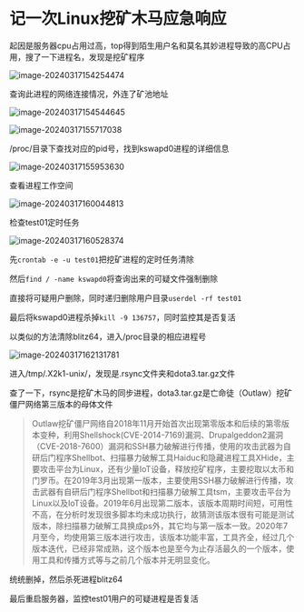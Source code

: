 # 记一次Linux挖矿木马应急响应


起因是服务器cpu占用过高，top得到陌生用户名和莫名其妙进程导致的高CPU占用，搜了一下进程名，发现是挖矿程序

<!--more-->

![image-20240317154254474](https://scofield-1313710994.cos.ap-beijing.myqcloud.com/image-20240317154254474.png)

查询此进程的网络连接情况，外连了矿池地址

![image-20240317154544645](https://scofield-1313710994.cos.ap-beijing.myqcloud.com/image-20240317154544645.png)

![image-20240317155717038](https://scofield-1313710994.cos.ap-beijing.myqcloud.com/image-20240317155717038.png)

/proc/目录下查找对应的pid号，找到kswapd0进程的详细信息

![image-20240317155953630](https://scofield-1313710994.cos.ap-beijing.myqcloud.com/image-20240317155953630.png)

查看进程工作空间

![image-20240317160044813](https://scofield-1313710994.cos.ap-beijing.myqcloud.com/image-20240317160044813.png)

检查test01定时任务

![image-20240317160528374](https://scofield-1313710994.cos.ap-beijing.myqcloud.com/image-20240317160528374.png)

先`crontab -e -u test01`把挖矿进程的定时任务清除

然后`find / -name kswapd0`将查询出来的可疑文件强制删除

直接将可疑用户删除，同时递归删除用户目录`userdel -rf test01`

最后将kswapd0进程杀掉`kill -9 136757`，同时监控其是否复活

以类似的方法清除blitz64，进入/proc目录的相应进程号

![image-20240317162131781](https://scofield-1313710994.cos.ap-beijing.myqcloud.com/image-20240317162131781.png)

进入/tmp/.X2k1-unix/，发现是.rsync文件夹和dota3.tar.gz文件

查了一下，rsync是挖矿木马的同步进程，dota3.tar.gz是亡命徒（Outlaw）挖矿僵尸网络第三版本的母体文件

> Outlaw挖矿僵尸网络自2018年11月开始首次出现第零版本和后续的第零版本变种，利用Shellshock(CVE-2014-7169)漏洞、Drupalgeddon2漏洞（CVE-2018-7600）漏洞和SSH暴力破解进行传播，使用的攻击武器为自研后门程序Shellbot、扫描暴力破解工具Haiduc和隐藏进程工具XHide，主要攻击平台为Linux，还有少量IoT设备，释放挖矿程序，主要挖取以太币和门罗币。在2019年3月出现第一版本，主要使用SSH暴力破解进行传播，攻击武器有自研后门程序Shellbot和扫描暴力破解工具tsm，主要攻击平台为Linux以及IoT设备。2019年6月出现第二版本，该版本周期时间短，可用性不高，在分析时发现很多脚本均未成功执行，故猜测该版本很有可能是测试版本，除扫描暴力破解工具换成ps外，其它均与第一版本一致。2020年7月至今，均使用第三版本进行攻击，该版本功能丰富，工具齐全，经过几个版本迭代，已经非常成熟，这个版本也是至今为止存活最久的一个版本，使用工具和传播方式等与之前几个版本并无明显变化。

统统删掉，然后杀死进程blitz64

最后重启服务器，监控test01用户的可疑进程是否复活

